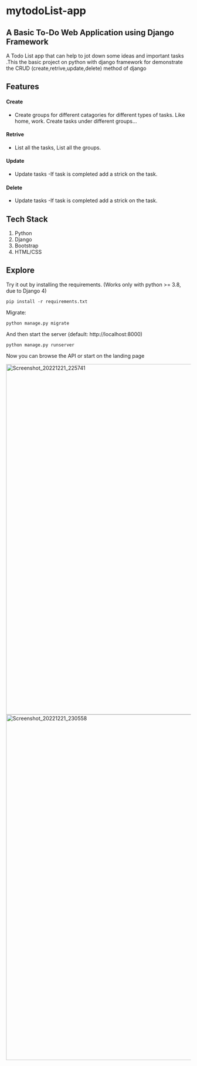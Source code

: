 # mytodoList-app
## A Basic To-Do Web Application using Django Framework
A Todo List app that can help to jot down some ideas and important tasks .This the basic project on python with django framework for demonstrate the CRUD (create,retrive,update,delete) method of django

## Features
#### Create
- Create groups for different catagories for different types of tasks. Like home, work. Create tasks under different groups...
#### Retrive
- List all the tasks, List all the groups.
#### Update
- Update tasks -If task is completed add a strick on the task.
#### Delete
- Update tasks -If task is completed add a strick on the task.

## Tech Stack
1. Python
2. Django
3. Bootstrap
4. HTML/CSS

## Explore
Try it out by installing the requirements. (Works only with python >= 3.8, due to Django 4)

```
pip install -r requirements.txt
```
Migrate:
```
python manage.py migrate
```
And then start the server (default: http://localhost:8000)
```
python manage.py runserver
```
Now you can browse the API or start on the landing page

<img width="954" alt="Screenshot_20221221_225741" src="https://user-images.githubusercontent.com/86887239/208971629-cb55ee8d-3661-4192-a923-c2296e1d323c.png">
<img width="941" alt="Screenshot_20221221_230558" src="https://user-images.githubusercontent.com/86887239/208971856-a1fc2fe4-4808-47e0-a884-52a1981bb775.png">
